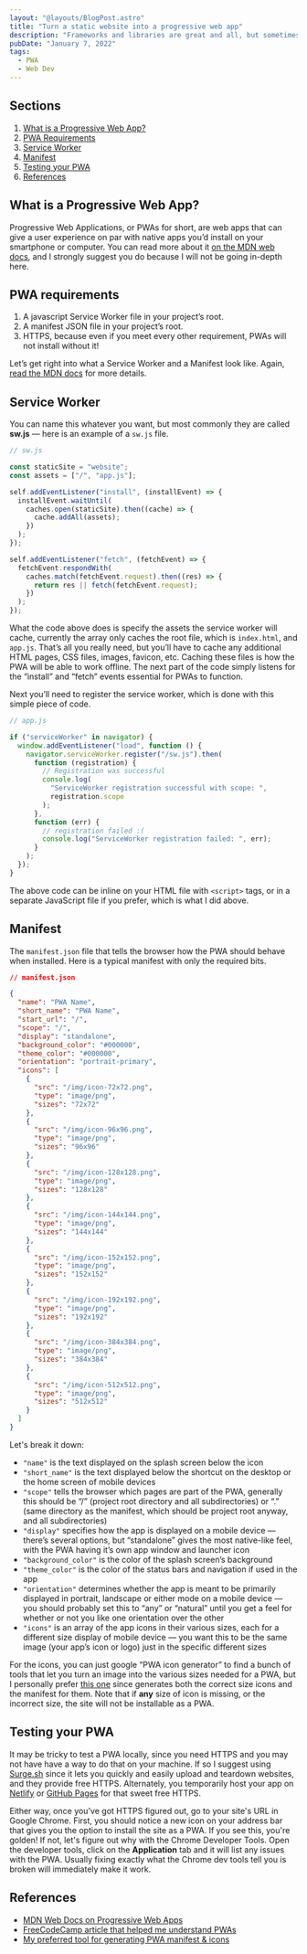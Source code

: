 ```yaml
---
layout: "@layouts/BlogPost.astro"
title: "Turn a static website into a progressive web app"
description: "Frameworks and libraries are great and all, but sometimes you just want to make a simple website with only HTML, CSS and JavaScript — maybe without the latter even. When making a PWA, it’s common to use a framework like Vue or a library like Workbox, which requires a bundler like Webpack. In truth, that’s completely unnecessary!"
pubDate: "January 7, 2022"
tags:
  - PWA
  - Web Dev
---
```


## Sections

1. [What is a Progressive Web App?](#what)
2. [PWA Requirements](#req)
3. [Service Worker](#worker)
4. [Manifest](#manifest)
5. [Testing your PWA](#test)
6. [References](#ref)

<div id='what'/>

## What is a Progressive Web App?

Progressive Web Applications, or PWAs for short, are web apps that can give a user experience on par with native apps you’d install on your smartphone or computer. You can read more about it <a href="https://developer.mozilla.org/en-US/docs/Web/Progressive_web_apps" target="_blank">on the MDN web docs</a>, and I strongly suggest you do because I will not be going in-depth here.

<div id='req'/>

## PWA requirements

1. A javascript Service Worker file in your project’s root.
2. A manifest JSON file in your project’s root.
3. HTTPS, because even if you meet every other requirement, PWAs will not install without it!

Let’s get right into what a Service Worker and a Manifest look like. Again, <a href="https://developer.mozilla.org/en-US/docs/Web/Progressive_web_apps" target="_blank">read the MDN docs</a> for more details.

<div id='worker'/>

## Service Worker

You can name this whatever you want, but most commonly they are called **sw.js** — here is an example of a `sw.js` file.

```js
// sw.js

const staticSite = "website";
const assets = ["/", "app.js"];

self.addEventListener("install", (installEvent) => {
  installEvent.waitUntil(
    caches.open(staticSite).then((cache) => {
      cache.addAll(assets);
    })
  );
});

self.addEventListener("fetch", (fetchEvent) => {
  fetchEvent.respondWith(
    caches.match(fetchEvent.request).then((res) => {
      return res || fetch(fetchEvent.request);
    })
  );
});
```

What the code above does is specify the assets the service worker will cache, currently the array only caches the root file, which is `index.html`, and `app.js`. That’s all you really need, but you’ll have to cache any additional HTML pages, CSS files, images, favicon, etc. Caching these files is how the PWA will be able to work offline. The next part of the code simply listens for the “install” and “fetch” events essential for PWAs to function.

Next you’ll need to register the service worker, which is done with this simple piece of code.

```js
// app.js

if ("serviceWorker" in navigator) {
  window.addEventListener("load", function () {
    navigator.serviceWorker.register("/sw.js").then(
      function (registration) {
        // Registration was successful
        console.log(
          "ServiceWorker registration successful with scope: ",
          registration.scope
        );
      },
      function (err) {
        // registration failed :(
        console.log("ServiceWorker registration failed: ", err);
      }
    );
  });
}
```

The above code can be inline on your HTML file with `<script>` tags, or in a separate JavaScript file if you prefer, which is what I did above.

<div id='manifest'/>

## Manifest

The `manifest.json` file that tells the browser how the PWA should behave when installed. Here is a typical manifest with only the required bits.

```json
// manifest.json

{
  "name": "PWA Name",
  "short_name": "PWA Name",
  "start_url": "/",
  "scope": "/",
  "display": "standalone",
  "background_color": "#000000",
  "theme_color": "#000000",
  "orientation": "portrait-primary",
  "icons": [
    {
      "src": "/img/icon-72x72.png",
      "type": "image/png",
      "sizes": "72x72"
    },
    {
      "src": "/img/icon-96x96.png",
      "type": "image/png",
      "sizes": "96x96"
    },
    {
      "src": "/img/icon-128x128.png",
      "type": "image/png",
      "sizes": "128x128"
    },
    {
      "src": "/img/icon-144x144.png",
      "type": "image/png",
      "sizes": "144x144"
    },
    {
      "src": "/img/icon-152x152.png",
      "type": "image/png",
      "sizes": "152x152"
    },
    {
      "src": "/img/icon-192x192.png",
      "type": "image/png",
      "sizes": "192x192"
    },
    {
      "src": "/img/icon-384x384.png",
      "type": "image/png",
      "sizes": "384x384"
    },
    {
      "src": "/img/icon-512x512.png",
      "type": "image/png",
      "sizes": "512x512"
    }
  ]
}
```

Let's break it down:

- `"name"` is the text displayed on the splash screen below the icon
- `"short_name"` is the text displayed below the shortcut on the desktop or the home screen of mobile devices
- `"scope"` tells the browser which pages are part of the PWA, generally this should be “/” (project root directory and all subdirectories) or “.” (same directory as the manifest, which should be project root anyway, and all subdirectories)
- `"display"` specifies how the app is displayed on a mobile device — there’s several options, but “standalone” gives the most native-like feel, with the PWA having it’s own app window and launcher icon
- `"background_color"` is the color of the splash screen’s background
- `"theme_color"` is the color of the status bars and navigation if used in the app
- `"orientation"` determines whether the app is meant to be primarily displayed in portrait, landscape or either mode on a mobile device — you should probably set this to “any” or “natural” until you get a feel for whether or not you like one orientation over the other
- `"icons"` is an array of the app icons in their various sizes, each for a different size display of mobile device — you want this to be the same image (your app’s icon or logo) just in the specific different sizes

For the icons, you can just google “PWA icon generator” to find a bunch of tools that let you turn an image into the various sizes needed for a PWA, but I personally prefer <a href="https://www.simicart.com/manifest-generator.html/" target="_blank">this one</a> since generates both the correct size icons and the manifest for them. Note that if **any** size of icon is missing, or the incorrect size, the site will not be installable as a PWA.

<div id='test'/>

## Testing your PWA

It may be tricky to test a PWA locally, since you need HTTPS and you may not have have a way to do that on your machine. If so I suggest using <a href="https://surge.sh" target="_blank">Surge.sh</a> since it lets you quickly and easily upload and teardown websites, and they provide free HTTPS. Alternately, you temporarily host your app on <a href="https://netlify.com" target="_blank">Netlify</a> or <a href="https://pages.github.com/" target="_blank">GitHub Pages</a> for that sweet free HTTPS.

Either way, once you've got HTTPS figured out, go to your site's URL in Google Chrome. First, you should notice a new icon on your address bar that gives you the option to install the site as a PWA. If you see this, you're golden! If not, let's figure out why with the Chrome Developer Tools. Open the developer tools, click on the **Application** tab and it will list any issues with the PWA. Usually fixing exactly what the Chrome dev tools tell you is broken will immediately make it work.

<div id='ref'/>

## References

- <a href="https://developer.mozilla.org/en-US/docs/Web/Progressive_web_apps" target="_blank">MDN Web Docs on Progressive Web Apps</a>
- <a href="https://www.freecodecamp.org/news/build-a-pwa-from-scratch-with-html-css-and-javascript/" target="_blank">FreeCodeCamp article that helped me understand PWAs</a>
- <a href="https://www.simicart.com/manifest-generator.html/" target="_blank">My preferred tool for generating PWA manifest & icons</a>
